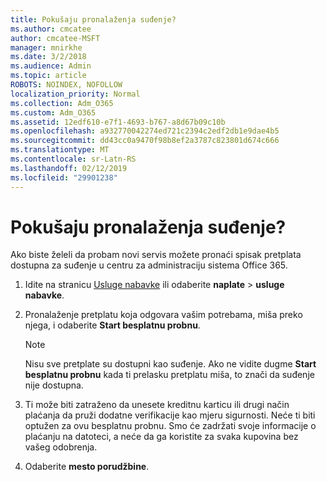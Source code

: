 ```yaml
---
title: Pokušaju pronalaženja suđenje?
ms.author: cmcatee
author: cmcatee-MSFT
manager: mnirkhe
ms.date: 3/2/2018
ms.audience: Admin
ms.topic: article
ROBOTS: NOINDEX, NOFOLLOW
localization_priority: Normal
ms.collection: Adm_O365
ms.custom: Adm_O365
ms.assetid: 12edf610-e7f1-4693-b767-a8d67b09c10b
ms.openlocfilehash: a932770042274ed721c2394c2edf2db1e9dae4b5
ms.sourcegitcommit: dd43cc0a9470f98b8ef2a3787c823801d674c666
ms.translationtype: MT
ms.contentlocale: sr-Latn-RS
ms.lasthandoff: 02/12/2019
ms.locfileid: "29901238"
---
```

# <a name="trying-to-find-a-trial"></a>Pokušaju pronalaženja suđenje?

Ako biste želeli da probam novi servis možete pronaći spisak pretplata dostupna za suđenje u centru za administraciju sistema Office 365.
  
1. Idite na stranicu [Usluge nabavke](https://go.microsoft.com/fwlink/p/?linkid=868433) ili odaberite **naplate** \> **usluge nabavke**.
    
2. Pronalaženje pretplatu koja odgovara vašim potrebama, miša preko njega, i odaberite **Start besplatnu probnu**.
    
    > [!NOTE]
    > Nisu sve pretplate su dostupni kao suđenje. Ako ne vidite dugme **Start besplatnu probnu** kada ti prelasku pretplatu miša, to znači da suđenje nije dostupna. 
  
3. Ti može biti zatraženo da unesete kreditnu karticu ili drugi način plaćanja da pruži dodatne verifikacije kao mjeru sigurnosti. Neće ti biti optužen za ovu besplatnu probnu. Smo će zadržati svoje informacije o plaćanju na datoteci, a neće da ga koristite za svaka kupovina bez vašeg odobrenja.
    
4. Odaberite **mesto porudžbine**.
    

